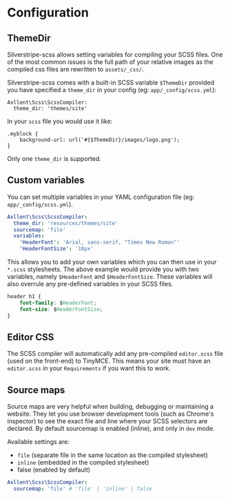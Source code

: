 # Configuration

## ThemeDir

Silverstripe-scss allows setting variables for compiling your SCSS files.
One of the most common issues is the full path of your relative images as the compiled css files
are rewritten to `assets/_css/`.

Silverstripe-scss comes with a built-in SCSS variable `$ThemeDir` provided you have specified a
`theme_dir` in your config (eg: `app/_config/scss.yml`):

```
Axllent\Scss\ScssCompiler:
  theme_dir: 'themes/site'
```

In your `scss` file you would use it like:

```
.myblock {
    background-url: url('#{$ThemeDir}/images/logo.png');
}
```

Only one `theme_dir` is supported.

## Custom variables

You can set multiple variables in your YAML configuration file (eg: `app/_config/scss.yml`).

```yaml
Axllent\Scss\ScssCompiler:
  theme_dir: 'resources/themes/site'
  sourcemap: 'file'
  variables:
    'HeaderFont': 'Arial, sans-serif, "Times New Roman"'
    'HeaderFontSize': '18px'
```

This allows you to add your own variables which you can then use in your `*.scss` stylesheets.
The above example would provide you with two variables, namely `$HeaderFont` and `$HeaderFontSize`.
These variables will also overrule any pre-defined variables in your SCSS files.

```css
header h1 {
    font-family: $HeaderFont;
    font-size: $HeaderFontSize;
}
```

## Editor CSS

The SCSS compiler will automatically add any pre-compiled `editor.scss` file (used on the front-end) to TinyMCE.
This means your site must have an `editor.scss` in your `Requirements` if you want this to work.

## Source maps

Source maps are very helpful when building, debugging or maintaining a website. They let you use browser development tools (such as Chrome's inspector) to see the exact file and line where your SCSS selectors are declared. By default sourcemap is enabled (inline), and only in `dev` mode.

Available settings are:
* `file` (separate file in the same location as the compiled stylesheet)
* `inline` (embedded in the compiled stylesheet)
* false (enabled by default)

```yaml
Axllent\Scss\ScssCompiler:
  sourcemap: 'file' # 'file' | 'inline' | false
```
